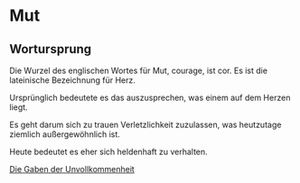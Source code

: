 # Mut

## Wortursprung

Die Wurzel des englischen Wortes für Mut, courage, ist cor. Es ist die lateinische Bezeichnung für Herz.

Ursprünglich bedeutete es das auszusprechen, was einem auf dem Herzen liegt.

Es geht darum sich zu trauen Verletzlichkeit zuzulassen, was heutzutage ziemlich außergewöhnlich ist.

Heute bedeutet es eher sich heldenhaft zu verhalten.

[Die Gaben der Unvollkommenheit](https://www.goodreads.com/book/show/18874161-die-gaben-der-unvollkommenheit)